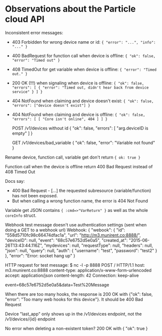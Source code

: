 # Observations about the Particle cloud API

Inconsistent error messages:
  - 403 Forbidden for wrong device name or id: `{ "error": "...", "info": "..." }`
  - 400 BadRequest for function call when device is offline: `{ "ok": false, "error": "Timed out" }`
  - 408 TimedOut for get variable when device is offline: `{ "error": "Timed out." }`
  - 200 OK (!!!) when signaling when device is offline: `{ "ok": false, "errors": [ { "error": "Timed out, didn't hear back from device service" } ] }`
  - 404 NotFound when claiming and device doesn't exist: `{ "ok": false, "errors": ["device doesn't exist"] }`
  - 404 NotFound when claiming and device is offline: `{ "ok": false, "errors": [ [ "Core isn't online", 404 ] ] }`

    POST /v1/devices without id
    {
      "ok": false,
      "errors": [
        "arg.deviceID is empty"
      ]
    }
    
    GET /v1/devices/bad_variable
    {
      "ok": false,
      "error": "Variable not found"
    }

Rename device, function call, variable get don't return `{ ok: true }`

Function call when the device is offline return 400 Bad Request instead
of 408 Timed Out

Docs say: 
  - 400 Bad Request - [...] the requested subresource (variable/function) has not been exposed.
  - But when calling a wrong function name, the error is 404 Not Found


Variable get JSON contains `{ :cmd=>"VarReturn" }` as well as the whole `coreInfo` struct.

Webhook test message doesn't use authentication settings (sent when doing a GET to a webhook url)
Webhook:
{
  "webook": {
    "id": "558d5710fc98c66474dfac1a",
    "url": "http://m3.munirent.co:8888/",
    "deviceID": null,
    "event": "68c57e6752d5e0a5",
    "created_at": "2015-06-26T13:43:44.116Z",
    "mydevices": null,
    "requestType": null,
    "headers": null,
    "json": null,
    "query": null,
    "auth": {
      "username": "test",
      "password": "test2"
    }
  },
  "error": "Error: socket hang up"
}

HTTP request for test message:
$ nc -l -p 8888
POST / HTTP/1.1
host: m3.munirent.co:8888
content-type: application/x-www-form-urlencoded
accept: application/json
content-length: 42
Connection: keep-alive

event=68c57e6752d5e0a5&data=Test%20Message


When there are too many hooks, the response is 200 OK with {"ok": false, "error": "Too many web hooks for this device"}. It should be 400 Bad Request

Device "last_app" only shows up in the /v1/devices endpoint, not the /v1/devices/{id} endpoint

No error when deleting a non-existent token? 200 OK with { "ok": true }

